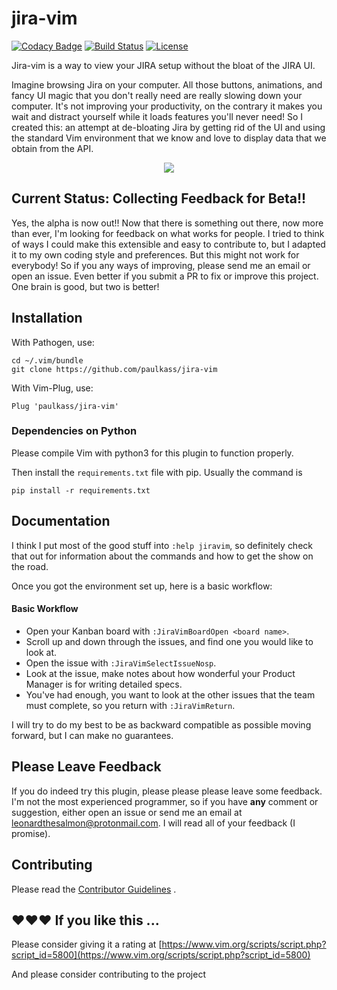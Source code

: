 # jira-vim

[![Codacy Badge](https://api.codacy.com/project/badge/Grade/5d3c5f54a99b44688ea474d3b0a3fba7)](https://app.codacy.com/app/paul.kassianik/jira-vim?utm_source=github.com&utm_medium=referral&utm_content=paulkass/jira-vim&utm_campaign=Badge_Grade_Settings)
[![Build Status](https://travis-ci.org/paulkass/jira-vim.svg?branch=master)](https://travis-ci.org/paulkass/jira-vim)
[![License](https://img.shields.io/github/license/paulkass/jira-vim.svg)](./LICENSE)

Jira-vim is a way to view your JIRA setup without the bloat of the JIRA UI.

Imagine browsing Jira on your computer. All those buttons, animations, and
fancy UI magic that you don't really need are really slowing down your
computer. It's not improving your productivity, on the contrary it makes you
wait and distract yourself while it loads features you'll never need! So I
created this: an attempt at de-bloating Jira by getting rid of the UI and using
the standard Vim environment that we know and love to display data that we
obtain from the API. 

<p align="center">
  <img src="https://cdn.jsdelivr.net/gh/paulkass/jira-vim/jiravim.svg">
</p>


## Current Status: Collecting Feedback for Beta!!

Yes, the alpha is now out!! Now that there is something out there, now more than ever, I'm looking for feedback on what works for people. I tried to think of ways I could make this extensible and easy to contribute to, but I adapted it to my own coding style and preferences. But this might not work for everybody! So if you any ways of improving, please send me an email or open an issue. Even better if you submit a PR to fix or improve this project. One brain is good, but two is better!

## Installation

With Pathogen, use:

    cd ~/.vim/bundle
    git clone https://github.com/paulkass/jira-vim

With Vim-Plug, use:

    Plug 'paulkass/jira-vim'


### Dependencies on Python

Please compile Vim with python3 for this plugin to function properly.

Then install the `requirements.txt` file with pip. Usually the command is 

    pip install -r requirements.txt

## Documentation

I think I put most of the good stuff into `:help jiravim`, so definitely check that out for information about the commands and how to get the show on the road.

Once you got the environment set up, here is a basic workflow:

#### Basic Workflow

* Open your Kanban board with `:JiraVimBoardOpen <board name>`.
* Scroll up and down through the issues, and find one you would like to look at.
* Open the issue with `:JiraVimSelectIssueNosp`.
* Look at the issue, make notes about how wonderful your Product Manager is for writing detailed specs.
* You've had enough, you want to look at the other issues that the team must complete, so you return with `:JiraVimReturn`.

I will try to do my best to be as backward compatible as possible moving forward, but I can make no guarantees.

## Please Leave Feedback

If you do indeed try this plugin, please please please leave some feedback. I'm not the most experienced programmer, so if you have **any** comment or suggestion, either open an issue or send me an email at leonardthesalmon@protonmail.com. I will read all of your feedback (I promise).

## Contributing

Please read the [Contributor Guidelines](./CONTRIBUTING.md)
.
## ❤️❤️❤️ If you like this ...

Please consider giving it a rating at [https://www.vim.org/scripts/script.php?script_id=5800](https://www.vim.org/scripts/script.php?script_id=5800)

And please consider contributing to the project
